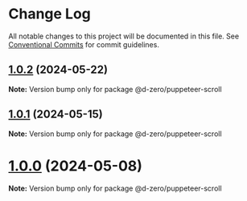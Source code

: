 # Change Log

All notable changes to this project will be documented in this file.
See [Conventional Commits](https://conventionalcommits.org) for commit guidelines.

## [1.0.2](https://github.com/d-zero-dev/tools/compare/@d-zero/puppeteer-scroll@1.0.1...@d-zero/puppeteer-scroll@1.0.2) (2024-05-22)

**Note:** Version bump only for package @d-zero/puppeteer-scroll

## [1.0.1](https://github.com/d-zero-dev/tools/compare/@d-zero/puppeteer-scroll@1.0.0...@d-zero/puppeteer-scroll@1.0.1) (2024-05-15)

**Note:** Version bump only for package @d-zero/puppeteer-scroll

# [1.0.0](https://github.com/d-zero-dev/tools/compare/@d-zero/puppeteer-scroll@1.0.0-alpha.3...@d-zero/puppeteer-scroll@1.0.0) (2024-05-08)

**Note:** Version bump only for package @d-zero/puppeteer-scroll
